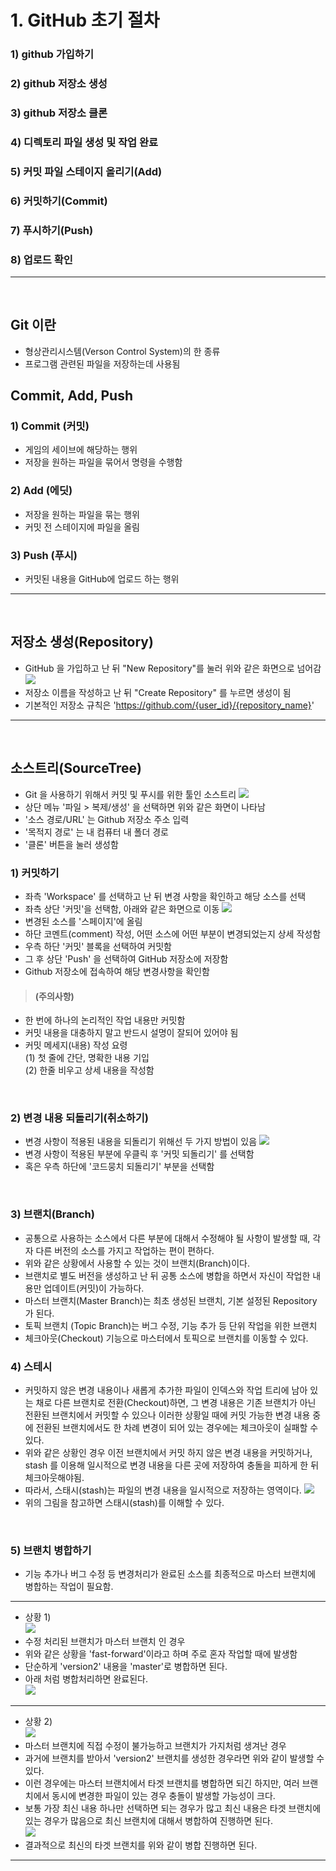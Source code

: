 # __1. GitHub 초기 절차__
### 1) github 가입하기
### 2) github 저장소 생성
### 3) github 저장소 클론
### 4) 디렉토리 파일 생성 및 작업 완료
### 5) 커밋 파일 스테이지 올리기(Add)
### 6) 커밋하기(Commit)
### 7) 푸시하기(Push)
### 8) 업로드 확인
___
<br>

## Git 이란
- 형상관리시스템(Verson Control System)의 한 종류
- 프로그램 관련된 파일을 저장하는데 사용됨

## Commit, Add, Push
### 1) Commit (커밋)
- 게임의 세이브에 해당하는 행위
- 저장을 원하는 파일을 묶어서 명령을 수행함

### 2) Add (에딧)
- 저장을 원하는 파일을 묶는 행위
- 커밋 전 스테이지에 파일을 올림

### 3) Push (푸시)
- 커밋된 내용을 GitHub에 업로드 하는 행위

----
<br>

## __저장소 생성(Repository)__
- GitHub 을 가입하고 난 뒤 "New Repository"를 눌러 위와 같은 화면으로 넘어감
![](2023-01-09-15-44-21.png)
- 저장소 이름을 작성하고 난 뒤 "Create Repository" 를 누르면 생성이 됨
- 기본적인 저장소 규칙은 'https://github.com/{user_id}/{repository_name}' 

---
<br>

## __소스트리(SourceTree)__
- Git 을 사용하기 위해서 커밋 및 푸시를 위한 툴인 소스트리
![](2023-01-09-16-24-35.png)
- 상단 메뉴 '파일 > 복제/생성' 을 선택하면 위와 같은 화면이 나타남
- '소스 경로/URL' 는 Github 저장소 주소 입력
- '목적지 경로' 는 내 컴퓨터 내 폴더 경로
- '클론' 버튼을 눌러 생성함

### __1) 커밋하기__
- 좌측 'Workspace' 를 선택하고 난 뒤 변경 사항을 확인하고 해당 소스를 선택
- 좌측 상단 '커밋'을 선택함, 아래와 같은 화면으로 이동
![](2023-01-09-16-30-11.png)
- 변경된 소스를 '스페이지'에 올림
- 하단 코멘트(comment) 작성, 어떤 소스에 어떤 부분이 변경되었는지 상세 작성함
- 우측 하단 '커밋' 블록을 선택하여 커밋함
- 그 후 상단 'Push' 을 선택하여 GitHub 저장소에 저장함
- Github 저장소에 접속하여 해당 변경사항을 확인함

> #### (주의사항)
- 한 번에 하나의 논리적인 작업 내용만 커밋함
- 커밋 내용을 대충하지 말고 반드시 설명이 잘되어 있어야 됨
- 커밋 메세지(내용) 작성 요령<br>
(1) 첫 줄에 간단, 명확한 내용 기입 <br>
(2) 한줄 비우고 상세 내용을 작성함 <br>

<br>

### __2) 변경 내용 되돌리기(취소하기)__
- 변경 사항이 적용된 내용을 되돌리기 위해선 두 가지 방법이 있음
![](2023-01-09-16-56-20.png)
- 변경 사항이 적용된 부분에 우클릭 후 '커밋 되돌리기' 를 선택함
- 혹은 우측 하단에 '코드뭉치 되돌리기' 부분을 선택함<br>
<br>

### __3) 브랜치(Branch)__

- 공통으로 사용하는 소스에서 다른 부분에 대해서 수정해야 될 사항이 발생할 때, 각자 다른 버전의 소스를 가지고 작업하는 편이 편하다. 
- 위와 같은 상황에서 사용할 수 있는 것이 브랜치(Branch)이다.
- 브랜치로 별도 버전을 생성하고 난 뒤 공통 소스에 병합을 하면서 자신이 작업한 내용만 업데이트(커밋)이 가능하다. <br>
- 마스터 브랜치(Master Branch)는 최초 생성된 브랜치, 기본 설정된 Repository 가 된다.
- 토픽 브랜치 (Topic Branch)는 버그 수정, 기능 추가 등 단위 작업을 위한 브랜치
- 체크아웃(Checkout) 기능으로 마스터에서 토픽으로 브랜치를 이동할 수 있다.

### __4) 스테시__
- 커밋하지 않은 변경 내용이나 새롭게 추가한 파일이 인덱스와 작업 트리에 남아 있는 채로 다른 브랜치로  전환(Checkout)하면, 그 변경 내용은 기존 브랜치가 아닌 전환된 브랜치에서 커밋할 수 있으나 이러한 상황일 때에 커밋 가능한 변경 내용 중에 전환된 브랜치에서도 한 차례 변경이 되어 있는 경우에는 체크아웃이 실패할 수 있다. 
- 위와 같은 상황인 경우 이전 브랜치에서 커밋 하지 않은 변경 내용을 커밋하거나, stash 를 이용해 일시적으로 변경 내용을 다른 곳에 저장하여 충돌을 피하게 한 뒤 체크아웃해야됨.
- 따라서, 스태시(stash)는 파일의 변경 내용을 일시적으로 저장하는 영역이다.
![](2023-01-09-17-39-16.png)
- 위의 그림을 참고하면 스태시(stash)를 이해할 수 있다. <br>

<br>

### __5) 브랜치 병합하기__
- 기능 추가나 버그 수정 등 변경처리가 완료된 소스를 최종적으로 마스터 브랜치에 병합하는 작업이 필요함.
---
- 상황 1) <br>
![](2023-01-09-17-43-36.png)
- 수정 처리된 브랜치가 마스터 브랜치 인 경우
- 위와 같은 상황을 'fast-forward'이라고 하며 주로 혼자 작업할 때에 발생함
- 단순하게 'version2' 내용을 'master'로 병합하면 된다. <br>
- 아래 처럼 병합처리하면 완료된다. <br>
![](2023-01-09-17-48-08.png)<br>


---

- 상황 2) <br>
![](2023-01-09-17-46-06.png)
- 마스터 브랜치에 직접 수정이 불가능하고 브랜치가 가지처럼 생겨난 경우
- 과거에 브랜치를 받아서 'version2' 브랜치를 생성한 경우라면 위와 같이 발생할 수 있다.
- 이런 경우에는 마스터 브랜치에서 타겟 브랜치를 병합하면 되긴 하지만, 여러 브랜치에서 동시에 변경한 파일이 있는 경우 충돌이 발생할 가능성이 크다. 
- 보통 가장 최신 내용 하나만 선택하면 되는 경우가 많고 최신 내용은 타겟 브랜치에 있는 경우가 많음으로 최신 브랜치에 대해서 병합하여 진행하면 된다.<br>
![](2023-01-09-18-10-44.png)
- 결과적으로 최신의 타겟 브랜치를 위와 같이 병합 진행하면 된다.

---

